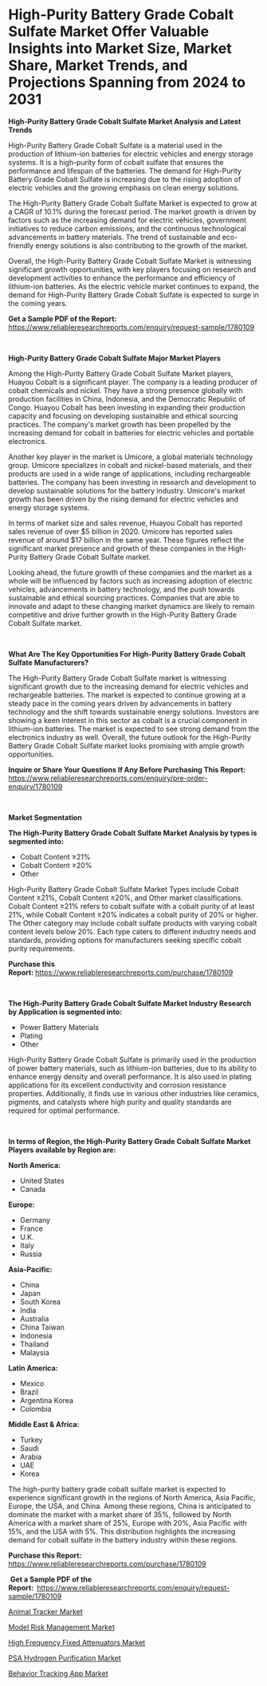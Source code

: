 <p><h1>High-Purity Battery Grade Cobalt Sulfate Market Offer Valuable Insights into Market Size, Market Share, Market Trends, and Projections Spanning from 2024 to 2031</h1></p><p><strong>High-Purity Battery Grade Cobalt Sulfate Market Analysis and Latest Trends</strong></p>
<p><p>High-Purity Battery Grade Cobalt Sulfate is a material used in the production of lithium-ion batteries for electric vehicles and energy storage systems. It is a high-purity form of cobalt sulfate that ensures the performance and lifespan of the batteries. The demand for High-Purity Battery Grade Cobalt Sulfate is increasing due to the rising adoption of electric vehicles and the growing emphasis on clean energy solutions.</p><p>The High-Purity Battery Grade Cobalt Sulfate Market is expected to grow at a CAGR of 10.1% during the forecast period. The market growth is driven by factors such as the increasing demand for electric vehicles, government initiatives to reduce carbon emissions, and the continuous technological advancements in battery materials. The trend of sustainable and eco-friendly energy solutions is also contributing to the growth of the market.</p><p>Overall, the High-Purity Battery Grade Cobalt Sulfate Market is witnessing significant growth opportunities, with key players focusing on research and development activities to enhance the performance and efficiency of lithium-ion batteries. As the electric vehicle market continues to expand, the demand for High-Purity Battery Grade Cobalt Sulfate is expected to surge in the coming years.</p></p>
<p><strong>Get a Sample PDF of the Report:&nbsp;</strong> <a href="https://www.reliableresearchreports.com/enquiry/request-sample/1780109">https://www.reliableresearchreports.com/enquiry/request-sample/1780109</a></p>
<p>&nbsp;</p>
<p><strong>High-Purity Battery Grade Cobalt Sulfate Major Market Players</strong></p>
<p><p>Among the High-Purity Battery Grade Cobalt Sulfate Market players, Huayou Cobalt is a significant player. The company is a leading producer of cobalt chemicals and nickel. They have a strong presence globally with production facilities in China, Indonesia, and the Democratic Republic of Congo. Huayou Cobalt has been investing in expanding their production capacity and focusing on developing sustainable and ethical sourcing practices. The company's market growth has been propelled by the increasing demand for cobalt in batteries for electric vehicles and portable electronics.</p><p>Another key player in the market is Umicore, a global materials technology group. Umicore specializes in cobalt and nickel-based materials, and their products are used in a wide range of applications, including rechargeable batteries. The company has been investing in research and development to develop sustainable solutions for the battery industry. Umicore's market growth has been driven by the rising demand for electric vehicles and energy storage systems.</p><p>In terms of market size and sales revenue, Huayou Cobalt has reported sales revenue of over $5 billion in 2020. Umicore has reported sales revenue of around $17 billion in the same year. These figures reflect the significant market presence and growth of these companies in the High-Purity Battery Grade Cobalt Sulfate market.</p><p>Looking ahead, the future growth of these companies and the market as a whole will be influenced by factors such as increasing adoption of electric vehicles, advancements in battery technology, and the push towards sustainable and ethical sourcing practices. Companies that are able to innovate and adapt to these changing market dynamics are likely to remain competitive and drive further growth in the High-Purity Battery Grade Cobalt Sulfate market.</p></p>
<p>&nbsp;</p>
<p><strong>What Are The Key Opportunities For High-Purity Battery Grade Cobalt Sulfate Manufacturers?</strong></p>
<p><p>The High-Purity Battery Grade Cobalt Sulfate market is witnessing significant growth due to the increasing demand for electric vehicles and rechargeable batteries. The market is expected to continue growing at a steady pace in the coming years driven by advancements in battery technology and the shift towards sustainable energy solutions. Investors are showing a keen interest in this sector as cobalt is a crucial component in lithium-ion batteries. The market is expected to see strong demand from the electronics industry as well. Overall, the future outlook for the High-Purity Battery Grade Cobalt Sulfate market looks promising with ample growth opportunities.</p></p>
<p><strong>Inquire or Share Your Questions If Any Before Purchasing This Report:</strong> <a href="https://www.reliableresearchreports.com/enquiry/pre-order-enquiry/1780109">https://www.reliableresearchreports.com/enquiry/pre-order-enquiry/1780109</a></p>
<p>&nbsp;</p>
<p><strong>Market Segmentation</strong></p>
<p><strong>The High-Purity Battery Grade Cobalt Sulfate Market Analysis by types is segmented into:</strong></p>
<p><ul><li>Cobalt Content ≥21%</li><li>Cobalt Content ≥20%</li><li>Other</li></ul></p>
<p><p>High-Purity Battery Grade Cobalt Sulfate Market Types include Cobalt Content ≥21%, Cobalt Content ≥20%, and Other market classifications. Cobalt Content ≥21% refers to cobalt sulfate with a cobalt purity of at least 21%, while Cobalt Content ≥20% indicates a cobalt purity of 20% or higher. The Other category may include cobalt sulfate products with varying cobalt content levels below 20%. Each type caters to different industry needs and standards, providing options for manufacturers seeking specific cobalt purity requirements.</p></p>
<p><strong>Purchase this Report:&nbsp;</strong><a href="https://www.reliableresearchreports.com/purchase/1780109">https://www.reliableresearchreports.com/purchase/1780109</a></p>
<p>&nbsp;</p>
<p><strong>The High-Purity Battery Grade Cobalt Sulfate Market Industry Research by Application is segmented into:</strong></p>
<p><ul><li>Power Battery Materials</li><li>Plating</li><li>Other</li></ul></p>
<p><p>High-Purity Battery Grade Cobalt Sulfate is primarily used in the production of power battery materials, such as lithium-ion batteries, due to its ability to enhance energy density and overall performance. It is also used in plating applications for its excellent conductivity and corrosion resistance properties. Additionally, it finds use in various other industries like ceramics, pigments, and catalysts where high purity and quality standards are required for optimal performance.</p></p>
<p>&nbsp;</p>
<p><strong>In terms of Region, the High-Purity Battery Grade Cobalt Sulfate Market Players available by Region are:</strong></p>
<p>
    <p> <strong> North America: </strong>
        <ul>
            <li>United States</li>
            <li>Canada</li>
        </ul>
        </p> 
    <p> <strong> Europe: </strong>
        <ul>
            <li>Germany</li>
            <li>France</li>
            <li>U.K.</li>
            <li>Italy</li>
            <li>Russia</li>
        </ul>
        </p> 
    <p> <strong> Asia-Pacific: </strong>
        <ul>
            <li>China</li>
            <li>Japan</li>
            <li>South Korea</li>
            <li>India</li>
            <li>Australia</li>
            <li>China Taiwan</li>
            <li>Indonesia</li>
            <li>Thailand</li>
            <li>Malaysia</li>
        </ul>
        </p> 
    <p> <strong> Latin America: </strong>
        <ul>
            <li>Mexico</li>
            <li>Brazil</li>
            <li>Argentina Korea</li>
            <li>Colombia</li>
        </ul>
        </p> 
    <p> <strong> Middle East & Africa: </strong>
        <ul>
            <li>Turkey</li>
            <li>Saudi</li>
            <li>Arabia</li>
            <li>UAE</li>
            <li>Korea</li>
        </ul>
    </p>
    </p>
<p><p>The high-purity battery grade cobalt sulfate market is expected to experience significant growth in the regions of North America, Asia Pacific, Europe, the USA, and China. Among these regions, China is anticipated to dominate the market with a market share of 35%, followed by North America with a market share of 25%, Europe with 20%, Asia Pacific with 15%, and the USA with 5%. This distribution highlights the increasing demand for cobalt sulfate in the battery industry within these regions.</p></p>
<p><strong>Purchase this Report: </strong><a href="https://www.reliableresearchreports.com/purchase/1780109">https://www.reliableresearchreports.com/purchase/1780109</a></p>
<p>&nbsp;<strong>Get a Sample PDF of the Report:&nbsp;&nbsp;</strong><a href="https://www.reliableresearchreports.com/enquiry/request-sample/1780109">https://www.reliableresearchreports.com/enquiry/request-sample/1780109</a></p>
<p><strong></strong></p>
<p><p><a href="https://medium.com/@stephenwilson4547/animal-tracker-market-size-market-outlook-and-market-forecast-2024-to-2031-8f2a0fe14d92">Animal Tracker Market</a></p><p><a href="https://medium.com/@ryanberry44f/model-risk-management-market-insights-into-market-cagr-market-trends-and-growth-strategies-7f83622be0eb">Model Risk Management Market</a></p><p><a href="https://github.com/danielneavesallisons03mba/Market-Research-Report-List-1/blob/main/high-frequency-fixed-attenuators-market.md">High Frequency Fixed Attenuators Market</a></p><p><a href="https://medium.com/@stephenwilson4547/psa-hydrogen-purification-market-insight-market-trends-growth-forecasted-from-2024-to-2031-2986145d5ad1">PSA Hydrogen Purification Market</a></p><p><a href="https://medium.com/@stephenwilson4547/behavior-tracking-app-market-comprehensive-assessment-by-type-application-and-geography-27ac0c347d52">Behavior Tracking App Market</a></p></p>